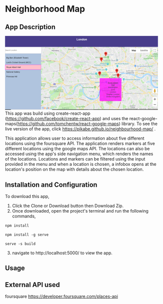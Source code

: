 Neighborhood Map
===
App Description
---
![](img/appLargeScreen.PNG)
This app was build using create-react-app (https://github.com/facebook/create-react-app) and uses the react-google-maps(https://github.com/tomchentw/react-google-maps) library.
To see the live version of the app, click https://pikabe.github.io/neighbourhood-map/ .

This application allows user to access information about five different locations using the foursquare API.
The application renders markers at five different locations using the google maps API. The locations can also be accessed using the app's side navigation menu, which renders the names of the locations. Locations and markers can be filtered using the input provided in the menu and when a location is chosen, a infobox opens at the location's position on the map with details about the chosen location.

Installation and Configuration
---

To download this app,
1) Click the Clone or Download button then Download Zip.
2) Once downloaded, open the project's terminal and run the following commands,
```
npm install

```
```
npm install -g serve

```
```
serve -s build

```
3) navigate to http://localhost:5000/ to view the app.

Usage
---

External API used
---
foursquare https://developer.foursquare.com/places-api
